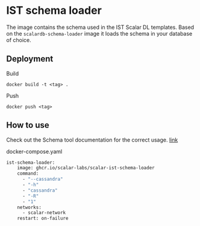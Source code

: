 # IST schema loader

The image contains the schema used in the IST Scalar DL templates. Based on the `scalardb-schema-loader` image it loads
the schema in your database of choice.

## Deployment

Build

```
docker build -t <tag> .
```

Push

```
docker push <tag>
```

## How to use

Check out the Schema tool documentation for the correct usage.
[link](https://github.com/scalar-labs/scalardb/blob/master/docs/schema-loader.md)

docker-compose.yaml

```dockerfile
ist-schema-loader:
    image: ghcr.io/scalar-labs/scalar-ist-schema-loader
    command:
      - "--cassandra"
      - "-h"
      - "cassandra"
      - "-R"
      - "1"
    networks:
      - scalar-network
    restart: on-failure
```
